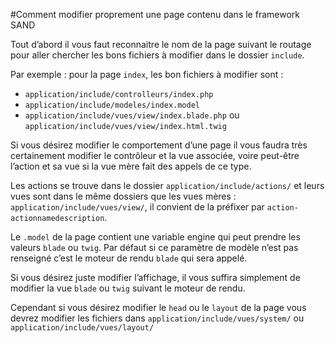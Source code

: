 #Comment modifier proprement une page contenu dans le framework SAND

Tout d’abord il vous faut reconnaitre le nom de la page suivant le routage pour aller chercher les bons fichiers à modifier dans le dossier `include`. 

Par exemple : pour la page `index`, les bon fichiers à modifier sont :

-	`application/include/controlleurs/index.php`
-	`application/include/modeles/index.model`
-	`application/include/vues/view/index.blade.php` ou `application/include/vues/view/index.html.twig`

Si vous désirez modifier le comportement d’une page il vous faudra très certainement modifier le contrôleur et la vue associée, voire peut-être l’action et sa vue si la vue mère fait des appels de ce type.

Les actions se trouve dans le dossier `application/include/actions/` et leurs vues sont dans le même dossiers que les vues mères : `application/include/vues/view/`, il convient de la préfixer par `action-actionnamedescription`.

Le `.model` de la page contient une variable engine qui peut prendre les valeurs `blade` ou `twig`. Par défaut si ce paramètre de modèle n’est pas renseigné c’est le moteur de rendu `blade` qui sera appelé.

Si vous désirez juste modifier l’affichage, il vous suffira simplement de modifier la vue `blade` ou `twig` suivant le moteur de rendu.

Cependant si vous désirez modifier le `head` ou le `layout` de la page vous devrez modifier les fichiers dans `application/include/vues/system/` ou `application/include/vues/layout/`


